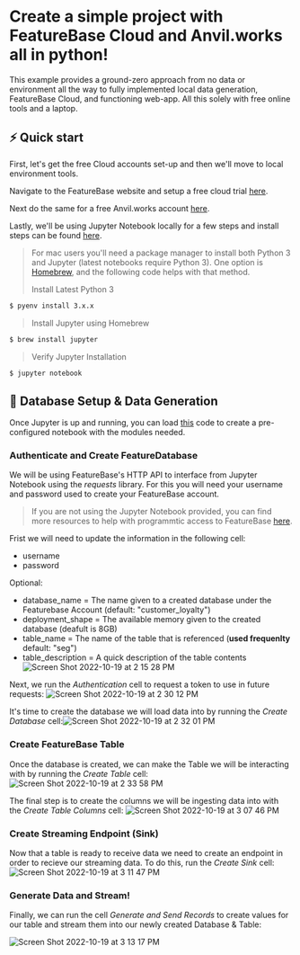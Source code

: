 
# Create a simple project with FeatureBase Cloud and Anvil.works all in python! # 

This example provides a ground-zero approach from no data or environment all the way to fully implemented local data generation, FeatureBase Cloud, and functioning web-app. All this solely with free online tools and a laptop. 

## ⚡️ Quick start

First, let's get the free Cloud accounts set-up and then we'll move to local environment tools. 

Navigate to the FeatureBase website and setup a free cloud trial [here](https://cloud.featurebase.com/signup).

Next do the same for a free Anvil.works account [here](https://anvil.works/).

Lastly, we'll be using Jupyter Notebook locally for a few steps and install steps can be found [here](https://jupyter.org/install).

  >For mac users you'll need a package manager to install both Python 3 and Jupyter (latest notebooks require Python 3). One option is [Homebrew](https://brew.sh/), and the following code helps with that method.
  > 
  > Install Latest Python 3
```bash
$ pyenv install 3.x.x
```
 > Install Jupyter using Homebrew 
 ```bash
$ brew install jupyter
```
 >Verify Jupyter Installation 
  ```bash
$ jupyter notebook
```
## 🚧  Database Setup & Data Generation

Once Jupyter is up and running, you can load [this](https://github.com/FeatureBaseDB/featurebase-examples/blob/main/simple-cloud-webapp/data-generation/jupyternotebook-example) code to create a pre-configured notebook with the modules needed. 


### Authenticate and Create FeatureDatabase

We will be using FeatureBase's HTTP API to interface from Jupyter Notebook using the *requests* library. For this you will need your username and password used to create your FeatureBase account. 

> If you are not using the Jupyter Notebook provided, you can find more resources to help with programmtic access to FeatureBase [here](https://docs.featurebase.com/setting-up-featurebase/cloud/programmaticaccess).

Frist we will need to update the information in the following cell:
- username
- password

Optional:
- database_name = The name given to a created database under the Featurebase Account (default: "customer_loyalty")
- deployment_shape = The available memory given to the created database (deafult is 8GB)
- table_name = The name of the table that is referenced (**used frequenlty** default: "seg")
- table_description = A quick description of the table contents
![Screen Shot 2022-10-19 at 2 15 28 PM](https://user-images.githubusercontent.com/75812579/196783421-602c482b-c57a-43b0-8e26-ef8505247e52.png)


Next, we run the *Authentication* cell to request a token to use in future requests:
![Screen Shot 2022-10-19 at 2 30 12 PM](https://user-images.githubusercontent.com/75812579/196786075-afa3c531-a747-46ef-88ef-eea2d0b37b3e.png)


It's time to create the database we will load data into by running the *Create Database* cell:![Screen Shot 2022-10-19 at 2 32 01 PM](https://user-images.githubusercontent.com/75812579/196786406-1b46563d-8c20-450c-ac6f-ecd00a8a71e5.png)

### Create FeatureBase Table 

Once the database is created, we can make the Table we will be interacting with by running the *Create Table* cell: 
![Screen Shot 2022-10-19 at 2 33 58 PM](https://user-images.githubusercontent.com/75812579/196786748-e7942e11-57cb-4c04-ac92-adfb435b4627.png)

The final step is to create the columns we will be ingesting data into with the *Create Table Columns* cell:
![Screen Shot 2022-10-19 at 3 07 46 PM](https://user-images.githubusercontent.com/75812579/196793346-fa3bf1e4-ff5b-47a3-b935-d3c629a08254.png)

### Create Streaming Endpoint (Sink)

Now that a table is ready to receive data we need to create an endpoint in order to recieve our streaming data. To do this, run the *Create Sink* cell:
![Screen Shot 2022-10-19 at 3 11 47 PM](https://user-images.githubusercontent.com/75812579/196794066-5b27544a-2dcb-45d3-a345-1b5a184af1a7.png)

### Generate Data and Stream!

Finally, we can run the cell *Generate and Send Records* to create values for our table and stream them into our newly created Database & Table: 

![Screen Shot 2022-10-19 at 3 13 17 PM](https://user-images.githubusercontent.com/75812579/196794342-e3b12548-d990-4774-bd26-de255c74803c.png)







